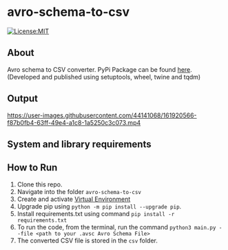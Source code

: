 # avro-schema-to-csv
[![License:MIT](https://img.shields.io/badge/License-MIT-green.svg)](https://github.com/nalindas9/avro-schema-to-csv/blob/master/LICENSE)

## About
Avro schema to CSV converter. PyPi Package can be found [here](https://pypi.org/project/avroSchemaToCsvConvertor/). (Developed and published using setuptools, wheel, twine and tqdm)

## Output

https://user-images.githubusercontent.com/44141068/161920566-f87b0fb4-63ff-49e4-a1c8-1a5250c3c073.mp4

## System and library requirements

## How to Run
1. Clone this repo. <br>
2. Navigate into the folder `avro-schema-to-csv` <br>
3. Create and activate [Virtual Environment](https://docs.python.org/3/library/venv.html) <br>
4. Upgrade pip using `python -m pip install --upgrade pip`.
5. Install requirements.txt using command `pip install -r requirements.txt`
6. To run the code, from the terminal, run the command `python3 main.py --file <path to your .avsc Avro Schema File>` <br>
7. The converted CSV file is stored in the `csv` folder.
